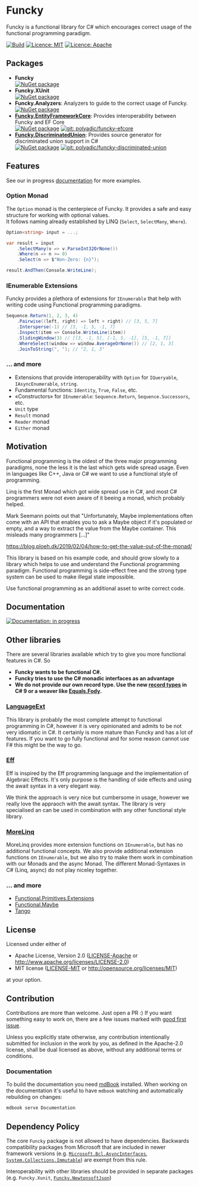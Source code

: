 # Funcky

Funcky is a functional library for C# which encourages correct usage of the functional programming paradigm.

[![Build](https://github.com/polyadic/funcky/workflows/Build/badge.svg)](https://github.com/messerli-informatik-ag/funcky/actions?query=workflow%3ABuild)
[![Licence: MIT](https://img.shields.io/badge/licence-MIT-green)](https://raw.githubusercontent.com/polyadic/funcky/main/LICENSE-MIT)
[![Licence: Apache](https://img.shields.io/badge/licence-Apache-green)](https://raw.githubusercontent.com/polyadic/funcky/main/LICENSE-Apache)

## Packages

* **Funcky** \
  [![NuGet package](https://buildstats.info/nuget/Funcky)](https://www.nuget.org/packages/Funcky)
* **Funcky.XUnit** \
  [![NuGet package](https://buildstats.info/nuget/Funcky.XUnit)](https://www.nuget.org/packages/Funcky.XUnit)
* **Funcky.Analyzers**: Analyzers to guide to the correct usage of Funcky. \
  [![NuGet package](https://buildstats.info/nuget/Funcky.Analyzers)](https://www.nuget.org/packages/Funcky.Analyzers)
* **[Funcky.EntityFrameworkCore](https://github.com/polyadic/funcky-efcore)**: Provides interoperability between Funcky and EF Core \
  [![NuGet package](https://buildstats.info/nuget/Funcky.EntityFrameworkCore)](https://www.nuget.org/packages/Funcky.EntityFrameworkCore)
  [![git: polyadic/funcky-efcore](https://img.shields.io/badge/git-polyadic%2Ffuncky--efcore-blue)](https://github.com/polyadic/funcky-efcore)
* **[Funcky.DiscriminatedUnion](https://github.com/polyadic/funcky-discriminated-union)**: Provides source generator for discriminated union support in C# \
  [![NuGet package](https://buildstats.info/nuget/Funcky.DiscriminatedUnion)](https://www.nuget.org/packages/Funcky.DiscriminatedUnion)
  [![git: polyadic/funcky-discriminated-union](https://img.shields.io/badge/git-polyadic%2Ffuncky--discriminated--union-blue)](https://github.com/polyadic/funcky-discriminated-union)

## Features

See our in progress [documentation](https://polyadic.github.io/funcky/) for more examples.

### Option Monad

The `Option` monad is the centerpiece of Funcky. It provides a safe and easy structure for working with optional values. \
It follows naming already established by LINQ (`Select`, `SelectMany`, `Where`).

```cs
Option<string> input = ...;

var result = input
    .SelectMany(v => v.ParseInt32OrNone())
    .Where(n => n >= 0)
    .Select(n => $"Non-Zero: {n}");

result.AndThen(Console.WriteLine);
```

### IEnumerable Extensions

Funcky provides a plethora of extensions for `IEnumerable` that help with writing code using Functional programming paradigms.

```cs
Sequence.Return(1, 2, 3, 4)
    .Pairwise((left, right) => left + right) // [3, 5, 7]
    .Intersperse(-1) // [3, -1, 5, -1, 7]
    .Inspect(item => Console.WriteLine(item))
    .SlidingWindow(3) // [[3, -1, 5], [-1, 5, -1], [5, -1, 7]]
    .WhereSelect(window => window.AverageOrNone()) // [2, 1, 3]
    .JoinToString(", "); // "2, 1, 3"
```

### … and more

* Extensions that provide interoperability with `Option` for `IQueryable`, `IAsyncEnumerable`, `string`.
* Fundamental functions: `Identity`, `True`, `False`, etc.
* «Constructors» for `IEnumerable`: `Sequence.Return`, `Sequence.Successors`, etc.
* `Unit` type
* `Result` monad
* `Reader` monad
* `Either` monad

## Motivation

Functional programming is the oldest of the three major programming paradigms, none the less it is the last which gets wide spread usage. Even in languages like C++, Java or C# we want to use a functional style of programming.

Linq is the first Monad which got wide spread use in C#, and most C# programmers were not even aware of it beeing a monad, which probably helped.

Mark Seemann points out that "Unfortunately, Maybe implementations often come with an API that enables you to ask a Maybe object if it's populated or empty, and a way to extract the value from the Maybe container. This misleads many programmers [...]"

https://blog.ploeh.dk/2019/02/04/how-to-get-the-value-out-of-the-monad/

This library is based on his example code, and should grow slowly to a library which helps to use and understand the Functional programming paradigm. Functional programming is side-effect free and the strong type system can be used to make illegal state impossible.

Use functional programming as an additional asset to write correct code.

## Documentation

[![Documentation: in progress](https://img.shields.io/badge/documentation-in%20progress-orange)](https://polyadic.github.io/funcky/)

## Other libraries

There are several libraries available which try to give you more functional features in C#. So

* **Funcky wants to be functional C#.**
* **Funcky tries to use the C# monadic interfaces as an advantage**
* **We do not provide our own record type. Use the new [record types] in C# 9 or a weaver like [Equals.Fody].**

### [LanguageExt](https://github.com/louthy/language-ext)

This library is probably the most complete attempt to functional programming in C#, however it is very opinionated and admits to be not very idiomatic in C#. It certainly is more mature than Funcky and has a lot of features. If you want to go fully functional and for some reason cannot use F# this might be the way to go.

### [Eff](https://github.com/nessos/Eff)

Eff is inspired by the Eff programming language and the implementation of Algebraic Effects. It's only purpose is the handling of side effects and using the await syntax in a very elegant way.

We think the approach is very nice but cumbersome in usage, however we really love the appraoch with the await syntax. The library is very specialised an can be used in combination with any other functional style library.

### [MoreLinq](https://github.com/morelinq/MoreLINQ/)

MoreLinq provides more extension functions on `IEnumerable`, but has no additional functional concepts. We also provide additional extension functions on `IEnumerable`, but we also try to make them work in combination with our Monads and the async Monad. The different Monad-Syntaxes in C# (Linq, async) do not play niceley together.

### … and more

* [Functional.Primitives.Extensions](https://github.com/JohannesMoersch/Functional)
* [Functional.Maybe](https://github.com/AndreyTsvetkov/Functional.Maybe)
* [Tango](https://github.com/gabrielschade/tango)

## License
Licensed under either of

* Apache License, Version 2.0
  ([LICENSE-Apache](LICENSE-Apache) or <http://www.apache.org/licenses/LICENSE-2.0>)
* MIT license
  ([LICENSE-MIT](LICENSE-MIT) or <http://opensource.org/licenses/MIT>)

at your option.

## Contribution
Contributions are more than welcome. Just open a PR :)
If you want something easy to work on, there are a few issues marked with [good first issue].

Unless you explicitly state otherwise, any contribution intentionally submitted
for inclusion in the work by you, as defined in the Apache-2.0 license, shall be
dual licensed as above, without any additional terms or conditions.

### Documentation

To build the documentation you need [mdBook] installed.
When working on the documentation it's useful to have `mdbook` watching and automatically rebuilding on changes:

```bash
mdbook serve Documentation
```

## Dependency Policy

The core `Funcky` package is not allowed to have dependencies. Backwards compatibility packages from Microsoft that are included in
newer framework versions (e.g. [`Microsoft.Bcl.AsyncInterfaces`], [`System.Collections.Immutable`]) are exempt from this rule.

Interoperability with other libraries should be provided in separate packages (e.g. `Funcky.Xunit`, [`Funcky.NewtonsoftJson`])


[good first issue]: https://github.com/polyadic/funcky/labels/good%20first%20issue
[mdBook]: https://github.com/rust-lang/mdBook
[`Funcky.NewtonsoftJson`]: https://github.com/polyadic/funcky-newtonsoftjson
[`Microsoft.Bcl.AsyncInterfaces`]: https://www.nuget.org/packages/Microsoft.Bcl.AsyncInterfaces
[`System.Collections.Immutable`]: https://www.nuget.org/packages/System.Collections.Immutable
[record types]: https://docs.microsoft.com/en-us/dotnet/csharp/tutorials/exploration/records
[Equals.Fody]: https://github.com/Fody/Equals
